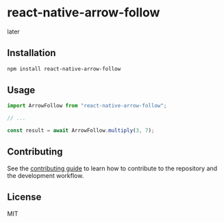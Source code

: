 # react-native-arrow-follow

later

## Installation

```sh
npm install react-native-arrow-follow
```

## Usage

```js
import ArrowFollow from "react-native-arrow-follow";

// ...

const result = await ArrowFollow.multiply(3, 7);
```

## Contributing

See the [contributing guide](CONTRIBUTING.md) to learn how to contribute to the repository and the development workflow.

## License

MIT
